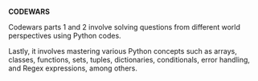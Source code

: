 **CODEWARS**

Codewars parts 1 and 2 involve solving questions from different world perspectives using Python codes. 

Lastly, it involves mastering various Python concepts such as arrays, classes, functions, sets, tuples, dictionaries, conditionals, error handling, and Regex expressions, among others.